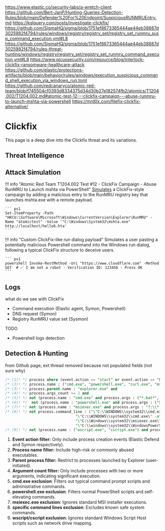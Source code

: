 https://www.elastic.co/security-labs/a-wretch-client
https://github.com/Bert-JanP/Hunting-Queries-Detection-Rules/blob/main/Defender%20For%20Endpoint/SuspiciousRUNMRUEntry.md
https://kqlquery.com/posts/investigate-clickfix/
https://github.com/SigmaHQ/sigma/blob/1751ef8673365444ae44eb38887d3025982f4794/rules/windows/registry/registry_set/registry_set_runmru_susp_command_execution.yml#L8
https://github.com/SigmaHQ/sigma/blob/1751ef8673365444ae44eb38887d3025982f4794/rules-threat-hunting/windows/registry/registry_set/registry_set_runmru_command_execution.yml#L8
https://www.picussecurity.com/resource/blog/interlock-clickfix-ransomware-healthcare-attack
https://github.com/elastic/protections-artifacts/blob/main/behavior/rules/windows/execution_suspicious_command_shell_execution_via_windows_run.toml
https://github.com/redcanaryco/atomic-red-team/blob/f745504cf0393d8334375d34d30b27e182574fb2/atomics/T1204.002/T1204.002.md#atomic-test-12---clickfix-campaign---abuse-runmru-to-launch-mshta-via-powershell
https://mrd0x.com/filefix-clickfix-alternative/

# Clickfix
This page is a deep dive into the Clickfix threat and its variations.

## Threat Intelligence

## Attack Simulation


!!! info "Atomic Red Team T1204.002 Test #12 - ClickFix Campaign - Abuse RunMRU to Launch mshta via PowerShell"
    [Simulates](https://github.com/redcanaryco/atomic-red-team/blob/master/atomics/T1204.002/T1204.002.md#atomic-test-12---clickfix-campaign---abuse-runmru-to-launch-mshta-via-powershell) a ClickFix-style campaign by adding a malicious entry to the RunMRU registry key that launches mshta.exe with a remote payload.

    ``` ps1
    Set-ItemProperty -Path "HKCU:\Software\Microsoft\Windows\CurrentVersion\Explorer\RunMRU" -Name "atomictest" -Value '"C:\Windows\System32\mshta.exe" http://localhost/hello6.hta'
    ```

!!! info "Custom ClickFix-like run dialog payload"
    Simulates a user pasting a potentially malicious Powershell command into the Windows run dialog, following a typical ClickFix structure to deceive users.

    ``` ps1
    powershell Invoke-RestMethod -Uri "https://www.cloudflare.com" -Method GET  # ✅ I am not a robot - Verification ID: 123456 - Press OK
    ```


## Logs

what do we see with ClickFix
- Command execution (Elastic agent, Symon, Powershell)
- DNS request (Symon)
- Registry RunMRU value set (Sysmon)

TODO
- Powershell logs detection


## Detection & Hunting

from Github page, ext thread removed because not populated fields (not sure why)

``` sql linenums="1" title="[EQL] [Elastic Defend + Symon] Suspicious command shell execution via Windows run"
/* (1)! */ process where (event.action == "start" or event.action == "Process creation") and
/* (2)! */ process.name : ("cmd.exe", "powershell.exe", "curl.exe", "msiexec.exe", "mshta.exe", "wscript.exe", "cscript.exe") and
/* (3)! */ process.parent.name : "explorer.exe" and 
/* (4)! */ process.args_count >= 2 and
/* (5)! */ not (process.name : "cmd.exe" and process.args : ("*.bat*", "*.cmd", "dir", "ipconfig", "C:\\WINDOWS\\system32\\sconfig.cmd ", "Code\\bin\\code.cmd ")) and
/* (6)! */  not (process.name : "powershell.exe" and process.args : ("Start-Process powershell -Verb RunAs", "C:\\*.ps1", "-SPLAGroup", "\\\\*\\netlogon\\*.ps1")) and
/* (7)! */ not (process.name : "msiexec.exe" and process.args : "?:\\*.msi") and
/* (8)! */ not process.command_line : ("\"C:\\WINDOWS\\system32\\cmd.exe\" /k net use",
                                "\"C:\\WINDOWS\\system32\\cmd.exe\" -a",
                                "\"C:\\Windows\\system32\\msiexec.exe\" /regserver",
                                "\"C:\\windows\\system32\\WindowsPowerShell\\v1.0\\PowerShell.exe\" -ep bypass") and
/* (9)! */ not (process.name : ("wscript.exe", "cscript.exe") and process.args : ("\\\\*\\MapNetworkDrives.vbs", "?:\\*.js", "?:\\*.vbs"))
```

1. **Event action filter:** Only include process creation events (Elastic Defend and Symon respectively).
2. **Process name filter:** Include high-risk or commonly abused executables.
3. **Parent process filter:** Restrict to processes launched by Explorer (user-initiated).
4. **Argument count filter:** Only include processes with two or more arguments, indicating significant execution.
5. **cmd.exe exclusion**: Filters out typical command prompt scripts and administrative commands.
6. **powershell.exe exclusion**: Filters normal PowerShell scripts and self-elevating commands.
7. **msiexec.exe exclusion**: Ignores standard MSI installer executions.
8. **specific command lines exclusion**: Excludes known safe system commands.
9. **wscript/cscript exclusion**: Ignores standard Windows Script Host scripts such as network drive mapping.









